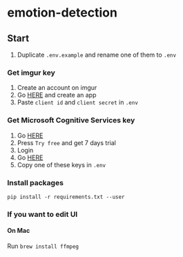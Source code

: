 # emotion-detection

## Start
1. Duplicate `.env.example` and rename one of them to `.env`

### Get imgur key
1. Create an account on imgur  
2. Go [HERE](https://imgur.com/account/settings/apps) and create an app  
3. Paste `client id` and `client secret` in `.env`  
  
### Get Microsoft Cognitive Services key
1. Go [HERE](https://azure.microsoft.com/en-us/services/cognitive-services/face/)  
2. Press `Try free` and get 7 days trial  
3. Login  
4. Go [HERE](https://azure.microsoft.com/en-us/try/cognitive-services/my-apis/)
5. Copy one of these keys in `.env`

### Install packages
`pip install -r requirements.txt --user`

### If you want to edit UI


#### On Mac
Run `brew install ffmpeg`